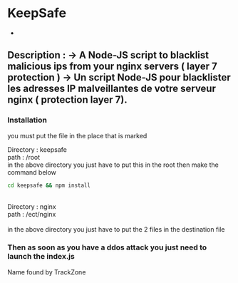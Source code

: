 # KeepSafe
-
 Description :
   -> A Node-JS script to blacklist malicious ips from your nginx servers ( layer 7 protection )
   -> Un script Node-JS pour blacklister les adresses IP malveillantes de votre serveur nginx ( protection layer 7).
-
### Installation

you must put the file in the place that is marked<br>

Directory : keepsafe <br>
path : /root<br>
in the above directory you just have to put this in the root then make the command below
```sh
cd keepsafe && npm install 
```
<br>
Directory : nginx <br>
path : /ect/nginx<br><br>
in the above directory you just have to put the 2 files in the destination file <br>

### Then as soon as you have a ddos attack you just need to launch the index.js


Name found by TrackZone
